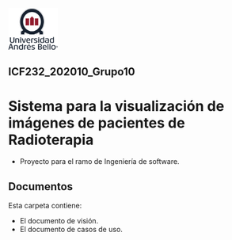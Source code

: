 <img src="/images/logo.png" width="100">

## ICF232_202010_Grupo10
# Sistema para la visualización de imágenes de pacientes de Radioterapia
* Proyecto para el ramo de Ingeniería de software.

## Documentos
Esta carpeta contiene: 
* El documento de visión.
* El documento de casos de uso.